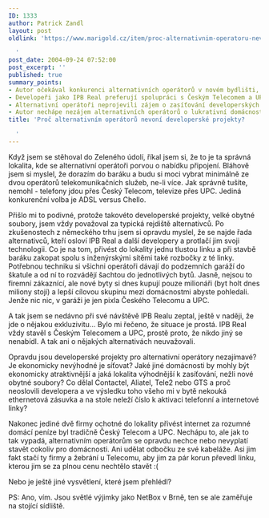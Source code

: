 ```yaml
---
ID: 1333
author: Patrick Zandl
layout: post
oldlink: 'https://www.marigold.cz/item/proc-alternativnim-operatoru-nevoni-developerske-projekty

  '
post_date: 2004-09-24 07:52:00
post_excerpt: ''
published: true
summary_points:
- Autor očekával konkurenci alternativních operátorů v novém bydlišti, ale marně.
- Developeři jako IPB Real preferují spolupráci s Českým Telecomem a UPC.
- Alternativní operátoři neprojevili zájem o zasíťování developerských projektů.
- Autor nechápe nezájem alternativních operátorů o lukrativní domácnosti v novostavbách.
title: 'Proč alternativním operátorů nevoní developerské projekty?

  '
---
```


<p>
Když jsem se stěhoval do Zeleného údolí, říkal jsem si, že to je ta správná lokalita, kde se alternativní operátoři porvou o nabídku připojení. Bláhově jsem si myslel, že dorazím do baráku a budu si moci vybrat minimálně ze dvou operátorů telekomunikačních služeb, ne-li více. Jak správně tušíte, nemohl - telefony jdou přes Český Telecom, televize přes UPC. Jediná konkurenční volba je ADSL versus Chello.</p>

<p>
Přišlo mi to podivné, protože takovéto developerské projekty, velké obytné soubory, jsem vždy považoval za typická rejdiště alternativců. Po zkušenostech z německého trhu jsem si opravdu myslel, že se najde řada alternativců, kteří osloví IPB Real a další developery a protlačí jim svoji technologii. Co je na tom, přivést do lokality jednu tlustou linku a při stavbě baráku zakopat spolu s inženýrskými sítěmi také rozbočky z té linky. Potřebnou techniku si všichni operátoři dávají do podzemních garáží do škatule a od ní to rozvádějí šachtou do jednotlivých bytů. Jasně, nejsou to firemní zákaznící, ale nové byty si dnes kupují pouze milionáři (byt holt dnes miliony stojí) a lepší cílovou skupinu mezi domácnostmi abyste pohledali. Jenže nic nic, v garáži je jen pixla Českého Telecomu a UPC. </p>

<p>
A tak jsem se nedávno při své návštěvě IPB Realu zeptal, ještě v naději, že jde o nějakou exkluzivitu&#8230; Bylo mi řečeno, že situace je prostá. IPB Real vždy stavěl s Českým Telecomem a UPC, prostě proto, že nikdo jiný se nenabídl. A tak ani o nějakých alternativách neuvažovali. </p>

<p>
Opravdu jsou developerské projekty pro alternativní operátory nezajímavé? Je ekonomicky nevýhodné je síťovat? Jaké jiné domácnosti by mohly být ekonomicky atraktivnější a jaká lokalita výhodnější k zasíťování, nežli nové obytné soubory? Co dělal Contactel, Aliatel, Tele2 nebo GTS a proč neoslovili developera a ve výsledku toho všeho mi v bytě nekouká ethernetová zásuvka a na stole neleží číslo k aktivaci telefonní a internetové linky? </p>

<p>
Nakonec jediné dvě firmy ochotné do lokality přivést internet za rozumné domácí peníze byl tradičně Český Telecom a UPC. Nechápu to, ale jak to tak vypadá, alternativním operátorům se opravdu nechce nebo nevyplatí stavět cokoliv pro domácnosti. Ani udělat odbočku ze své kabeláže. Asi jim fakt stačí ty firmy a žebrání u Telecomu, aby jim za pár korun převedl linku, kterou jim se za plnou cenu nechtělo stavět :(</p>

<p>
Nebo je ještě jiné vysvětlení, které jsem přehlédl?
</p>

<p>
PS: Ano, vím. Jsou světlé výjimky jako NetBox v Brně, ten se ale zaměřuje na stojící sídliště.
</p>